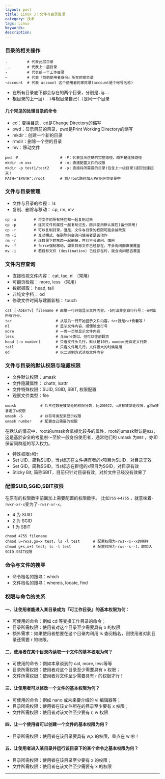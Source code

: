 ```yaml
---
layout: post
title: Linux 3：文件与目录管理
category: 技术
tags: Linux
keywords: 
description: 
---
```



### 目录的相关操作

```
.         # 代表此层目录
..        # 代表上一层目录
-         # 代表前一个工作目录
~         # 代表『目前使用者身份』所在的家目录
~account  # 代表 account 这个使用者的家目录(account是个帐号名称)
```

- 在所有目录底下都会存在的两个目录，分别是`.`与`..`
- 根目录的上一层`(..)`与根目录自己`(.)`是同一个目录


#### 几个常见的处理目录的命令

- cd：变换目录，cd是Change Directory的缩写
- pwd：显示目前的目录，pwd是Print Working Directory的缩写
- mkdir：创建一个新的目录
- rmdir：删除一个空的目录
- mv：移动文件

```
pwd -P                   # -P：代表显示正确的完整路径，而不是连接路径
mkdir -m xxx             # -m：直接配置文件的权限
mkdir -p test1/test2     # -p：直接将所需要的目录(包含上一级目录)递回创建起来！
PATH="$PATH":/root       # 将/root路径加入PATH环境变量中
```

### 文件与目录管理

- 文件与目录的检视： ls
- 复制、删除与移动： cp, rm, mv

```
cp -a        # 将文件的所有特性都一起复制过来
cp -p        # 连同文件的属性一起复制过去，而非使用默认属性(备份常用)
cp -r        # 可以复制目录，但是，文件与目录的权限可能会被改变
rm -i        # 互动模式，在删除前会询问使用者是否动作
rm -r        # 连目录下的东西一起删掉，并且不会询问，慎用
mv -f        # force强制移动，如果目标文件已经存在，不会询问而直接覆盖
mv -i        # 若目标文件 (destination) 已经存在时，就会询问是否覆盖
```

### 文件内容查询

- 直接检视文件内容： cat, tac, nl （常用）
- 可翻页检视： more, less （常用）
- 数据撷取： head, tail
- 非纯文字档： od
- 修改文件时间与建置新档： touch

```
cat [-AbEnTv] filename # 由第一行开始显示文件内容。-b列出非空白行行号；-n列出所有行号。
tac                    # 从最后一行开始显示文件内容，tac就是cat倒着写！
nl                     # 显示文件内容，顺便输出行号
more                   # 一页一页地显示文件内容
less                   # 与more类似，但可以往前翻页
head [-n number]       # 只看文件头几行，默认是10行，number是自定义行数
tail                   # 只看文件尾几行，文件很大的时候常用
od                     # 以二进制方式读取文件内容
```

### 文件与目录的默认权限与隐藏权限

- 文件默认权限：umask
- 文件隐藏属性： chattr, lsattr
- 文件特殊权限：SUID, SGID, SBIT, 权限配置
- 观察文件类型：file

```
umask           # 后三位数是被拿走的权限分数，比如0022，u没有被拿走权限，g和o被拿走了w权限
umask -S        # 以符号类型来显示权限
umask number    # 配置自己需要的权限
```

在默认的情况中，root的umask会拿掉比较多的属性，root的umask默认是`022`， 这是基於安全的考量啦～至於一般身份使用者，通常他们的 umask 为`002` ，亦即保留同群组的写入权力。

- 特殊权限`s`和`t`
- Set UID，简称SUID，当s标志在文件拥有者的x项目为SUID，对目录无效
- Set GID，简称SGID，当s标志在群组的x项目为SGID，对目录有效
- Sticky Bit, 简称SBIT，目前只针对目录有效，对於文件已经没有效果了

### 配置SUID,SGID,SBIT权限
在原有的权限数字前面加上需要配置的权限数字。
比如`755`->`4755` ，就意味着`-rwxr-xr-x`变为了`-rwsr-xr-x`。

- 4 为 SUID
- 2 为 SGID
- 1 为 SBIT

```
chmod 4755 filename
chmod u=rwxs,go=x test; ls -l test      # 配置权限为-rws--x--x的模样
chmod g+s,o+t test; ls -l test          # 配置权限为-rws--s--t，即加入SGID,SBIT权限
```

### 命令与文件的搜寻

- 命令档名的搜寻：which
- 文件档名的搜寻：whereis, locate, find

### 权限与命令的关系
#### 一、让使用者能进入某目录成为『可工作目录』的基本权限为何：

- 可使用的命令：例如 cd 等变换工作目录的命令；
- 目录所需权限：使用者对这个目录至少需要具有 x 的权限
- 额外需求：如果使用者想要在这个目录内利用 ls 查阅档名，则使用者对此目录还需要 r 的权限。

#### 二、使用者在某个目录内读取一个文件的基本权限为何？

- 可使用的命令：例如本章谈到的 cat, more, less等等
- 目录所需权限：使用者对这个目录至少需要具有 x 权限；
- 文件所需权限：使用者对文件至少需要具有 r 的权限才行！

#### 三、让使用者可以修改一个文件的基本权限为何？

- 可使用的命令：例如 nano 或未来要介绍的 vi 编辑器等；
- 目录所需权限：使用者在该文件所在的目录至少要有 x 权限；
- 文件所需权限：使用者对该文件至少要有 r, w 权限

#### 四、让一个使用者可以创建一个文件的基本权限为何？

- 目录所需权限：使用者在该目录要具有 w,x 的权限，重点在 w 啦！

#### 五、让使用者进入某目录并运行该目录下的某个命令之基本权限为何？

- 目录所需权限：使用者在该目录至少要有 x 的权限；
- 文件所需权限：使用者在该文件至少需要有 x 的权限


---



